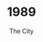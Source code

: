 ---
published: true
layout: "post"
title: "1989"
timeline: "false"
teaserText: "Penatibus nec lorem montes adipiscing porttitor augue quis pulvinar velit et? Penatibus nec lorem montes adipiscing porttitor augue quis pulvinar velit et?"
subtitle: "The City"
video: "http://player.vimeo.com/video/63683408"
teaserImg: "1989-teaser.jpg"
featureImg: "1989-feature.jpg"

statistics:
- stat: "726"
  desc: "new diagnoses in BC, representing 24% of new Canadian diagnoses."
  link: "http://www.bccdc.ca/NR/rdonlyres/54BFF7F2-E283-4E72-BF2A-73EC2813F0D1/0/HIV_Annual_Report_2011_20111011.pdf"
  type: "pdf"

- stat: "850"
  desc: "HIV/AIDS deaths in Canada."
  link: "http://www.phac-aspc.gc.ca/aids-sida/publication/survreport/2009/dec/9-eng.php"
  type: "webpage"

- stat: "1.2"
  desc: "million worldwide AIDS deaths."
  link: "http://surviveaplague.com/"
  type: "webpage"

global:
- item: "US National committee on AIDS is created."
  link: "http://aids.gov/hiv-aids-basics/hiv-aids-101/aids-timeline/"
  type: "webpage"

- item: "5th International AIDS Conference takes place in Montreal, Canada (The Scientific and Social Challenge of AIDS)."
  link: "www.iasociety.org"
  type: "webpage"

- item: "Physicians start using 'combination therapy' as a treatment method."
  link: "http://www.avert.org/aids-history87-92.htm"
  type: "webpage"

- item: "AIDS becomes the leading death for men in New York under 40 years old."
  link: "http://surviveaplague.com/"
  type: "webpage"

national:
- item: "Fifth IAS (Montreal) Theme: Scientific and Social Challages."
  link: "http://www.projectremember.ca/TimeLine.aspx"
  type: "webpage"

- item: "First Aboriginal Conference on HIV/AIDS is held."
  link: "http://www.projectremember.ca/TimeLine.aspx"
  type: "webpage"

- item: "Canadian federal government offers to help fund comprehensive pilot programs that would include needle exchange services."
  link: "http://hpcpsdi.rutgers.edu/facilitator/SAP/downloads/articles%20and%20data/History+of+Needle+Exchange.pdf"
  type: "pdf"

year:
- item: "Polytechnique massacre."
  link: "http://www.guardian.co.uk/world/2012/dec/03/montreal-massacre-canadas-feminists-remember"
  type: "webpage"

- item: "Berlin Wall comes down -  East Germany opens checkpoints in the Berlin Wall."
  link: "http://www.youtube.com/watch?v=zmRPP2WXX0U"
  type: "video"

- item: "George H. W. Bush succeeds Ronald Reagan."
  link: "http://www.youtube.com/watch?v=363RukyuDGE"
  type: "video"

local:
- item: "The first of many Easter’s Sunday dinners are held at McLaren House for people living with HIV/AIDS. This organization later became known as 'A Loving Spoonful'."
  link: "http://www.alovingspoonful.org/files_2/aboutus.php"
  type: "website"
---